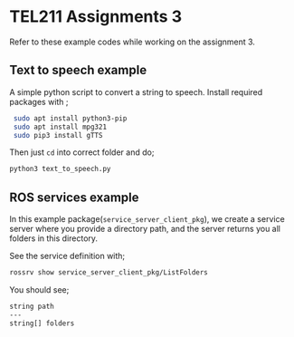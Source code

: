 # TEL211 Assignments 3
Refer to these example codes while working on the assignment 3.


## Text to speech example

A simple python script to convert a string to speech. 
Install required packages with ;

```bash
 sudo apt install python3-pip
 sudo apt install mpg321
 sudo pip3 install gTTS
```

Then just `cd` into correct folder and do; 

```bash
python3 text_to_speech.py
```

## ROS services example
In this example package(`service_server_client_pkg`), we create a service server where you provide a directory path, and the server returns you all folders in this directory. 


See the service definition with; 
```bash
rossrv show service_server_client_pkg/ListFolders
```

You should see; 
```bash
string path
---
string[] folders
```

